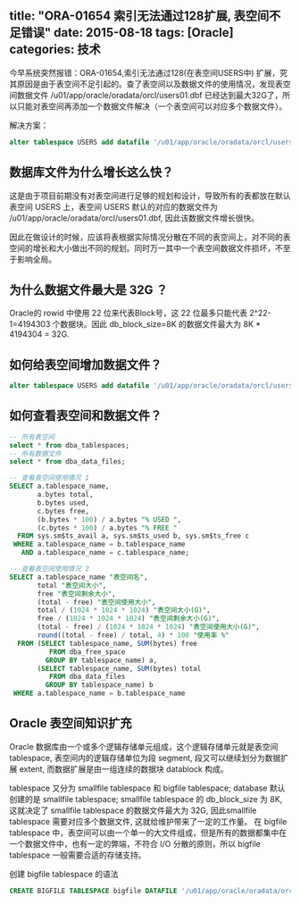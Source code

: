 title: "ORA-01654 索引无法通过128扩展, 表空间不足错误"
date: 2015-08-18
tags: [Oracle]
categories: 技术
---

今早系统突然报错：ORA-01654,索引无法通过128(在表空间USERS中) 扩展，究其原因是由于表空间不足引起的。查了表空间以及数据文件的使用情况，发现表空间数据文件 /u01/app/oracle/oradata/orcl/users01.dbf 已经达到最大32G了，所以只能对表空间再添加一个数据文件解决（一个表空间可以对应多个数据文件）。

<!--more-->

解决方案：

```sql
alter tablespace USERS add datafile '/u01/app/oracle/oradata/orcl/users02.dbf' size 100M autoextend on next 100M maxsize unlimited;
```

## 数据库文件为什么增长这么快？

这是由于项目前期没有对表空间进行足够的规划和设计，导致所有的表都放在默认表空间 USERS 上，表空间 USERS 默认的对应的数据文件为 
/u01/app/oracle/oradata/orcl/users01.dbf, 因此该数据文件增长很快。

因此在做设计的时候，应该将表根据实际情况分散在不同的表空间上，对不同的表空间的增长和大小做出不同的规划。同时万一其中一个表空间数据文件损坏，不至于影响全局。

## 为什么数据文件最大是 32G ？

Oracle的 rowid 中使用 22 位来代表Block号，这 22 位最多只能代表 2^22-1=4194303 个数据块。因此 db_block_size=8K 的数据文件最大为  8K * 4194304 = 32G.

## 如何给表空间增加数据文件？

```sql
alter tablespace USERS add datafile '/u01/app/oracle/oradata/orcl/users02.dbf' size 100M autoextend on next 100M maxsize unlimited;
```

## 如何查看表空间和数据文件？

```sql
-- 所有表空间
select * from dba_tablespaces;
-- 所有数据文件
select * from dba_data_files;

-- 查看表空间使用情况 1
SELECT a.tablespace_name,
       a.bytes total,
       b.bytes used,
       c.bytes free,
       (b.bytes * 100) / a.bytes "% USED ",
       (c.bytes * 100) / a.bytes "% FREE "
  FROM sys.sm$ts_avail a, sys.sm$ts_used b, sys.sm$ts_free c
 WHERE a.tablespace_name = b.tablespace_name
   AND a.tablespace_name = c.tablespace_name;

-- 查看表空间使用情况 2
SELECT a.tablespace_name "表空间名",
       total "表空间大小",
       free "表空间剩余大小",
       (total - free) "表空间使用大小",
       total / (1024 * 1024 * 1024) "表空间大小(G)",
       free / (1024 * 1024 * 1024) "表空间剩余大小(G)",
       (total - free) / (1024 * 1024 * 1024) "表空间使用大小(G)",
       round((total - free) / total, 4) * 100 "使用率 %"
  FROM (SELECT tablespace_name, SUM(bytes) free
          FROM dba_free_space
         GROUP BY tablespace_name) a,
       (SELECT tablespace_name, SUM(bytes) total
          FROM dba_data_files
         GROUP BY tablespace_name) b
 WHERE a.tablespace_name = b.tablespace_name
```

## Oracle 表空间知识扩充

Oracle 数据库由一个或多个逻辑存储单元组成，这个逻辑存储单元就是表空间 tablespace, 表空间内的逻辑存储单位为段 segment, 段又可以继续划分为数据扩展 extent, 而数据扩展是由一组连续的数据块 datablock 构成。

tablespace 又分为 smallfile tablespace 和 bigfile tablespace; database 默认创建的是 smallfile tablespace; smallfile tablespace 的 db_block_size 为 8K, 这就决定了 smallfile tablespace 的数据文件最大为 32G, 因此smallfile tablespace 需要对应多个数据文件, 这就给维护带来了一定的工作量。 在 bigfile tablespace 中，表空间可以由一个单一的大文件组成，但是所有的数据都集中在一个数据文件中，也有一定的弊端，不符合 I/O 分散的原则，所以 bigfile tablespace 一般需要合适的存储支持。

创建 bigfile tablespace 的语法

```sql
CREATE BIGFILE TABLESPACE bigfile DATAFILE '/u01/app/oracle/oradata/orcl/bigfile.dbf' SIZE 10M AUTOEXTEND OFF;
```


